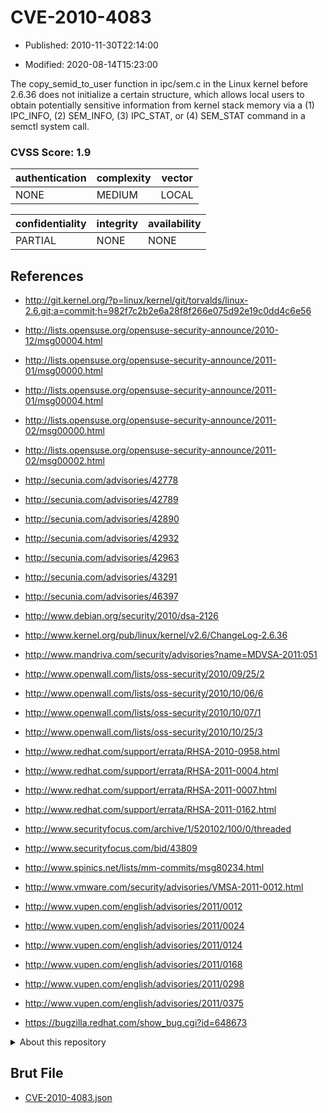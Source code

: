# CVE-2010-4083

- Published: 2010-11-30T22:14:00

- Modified: 2020-08-14T15:23:00

The copy_semid_to_user function in ipc/sem.c in the Linux kernel before 2.6.36 does not initialize a certain structure, which allows local users to obtain potentially sensitive information from kernel stack memory via a (1) IPC_INFO, (2) SEM_INFO, (3) IPC_STAT, or (4) SEM_STAT command in a semctl system call.

### CVSS Score: **1.9**

| authentication | complexity | vector |
| --- | --- | --- |
| NONE | MEDIUM | LOCAL |

| confidentiality | integrity | availability |
| --- | --- | --- |
| PARTIAL | NONE | NONE |

## References

* http://git.kernel.org/?p=linux/kernel/git/torvalds/linux-2.6.git;a=commit;h=982f7c2b2e6a28f8f266e075d92e19c0dd4c6e56

* http://lists.opensuse.org/opensuse-security-announce/2010-12/msg00004.html

* http://lists.opensuse.org/opensuse-security-announce/2011-01/msg00000.html

* http://lists.opensuse.org/opensuse-security-announce/2011-01/msg00004.html

* http://lists.opensuse.org/opensuse-security-announce/2011-02/msg00000.html

* http://lists.opensuse.org/opensuse-security-announce/2011-02/msg00002.html

* http://secunia.com/advisories/42778

* http://secunia.com/advisories/42789

* http://secunia.com/advisories/42890

* http://secunia.com/advisories/42932

* http://secunia.com/advisories/42963

* http://secunia.com/advisories/43291

* http://secunia.com/advisories/46397

* http://www.debian.org/security/2010/dsa-2126

* http://www.kernel.org/pub/linux/kernel/v2.6/ChangeLog-2.6.36

* http://www.mandriva.com/security/advisories?name=MDVSA-2011:051

* http://www.openwall.com/lists/oss-security/2010/09/25/2

* http://www.openwall.com/lists/oss-security/2010/10/06/6

* http://www.openwall.com/lists/oss-security/2010/10/07/1

* http://www.openwall.com/lists/oss-security/2010/10/25/3

* http://www.redhat.com/support/errata/RHSA-2010-0958.html

* http://www.redhat.com/support/errata/RHSA-2011-0004.html

* http://www.redhat.com/support/errata/RHSA-2011-0007.html

* http://www.redhat.com/support/errata/RHSA-2011-0162.html

* http://www.securityfocus.com/archive/1/520102/100/0/threaded

* http://www.securityfocus.com/bid/43809

* http://www.spinics.net/lists/mm-commits/msg80234.html

* http://www.vmware.com/security/advisories/VMSA-2011-0012.html

* http://www.vupen.com/english/advisories/2011/0012

* http://www.vupen.com/english/advisories/2011/0024

* http://www.vupen.com/english/advisories/2011/0124

* http://www.vupen.com/english/advisories/2011/0168

* http://www.vupen.com/english/advisories/2011/0298

* http://www.vupen.com/english/advisories/2011/0375

* https://bugzilla.redhat.com/show_bug.cgi?id=648673

<details>
<summary>About this repository</summary> 

  This repository is part of the project [Live Hack CVE](https://github.com/Live-Hack-CVE). Main website can be found [www.live-hack.org](https://www.live-hack.org) 
  
  Made by [Sn0wAlice](https://github.com/Sn0wAlice) for the people that care about security and need to have a feed of the latest CVEs. Hope you enjoy it, don't forget to star the repo and follow me on [Twitter](https://twitter.com/Sn0wAlice) and [Github](https://github.com/Sn0wAlice). And that is my [personnal website](https://www.alice-snow.me/)

  - [Home Page](https://github.com/Live-Hack-CVE)
  - [Framework](https://github.com/Live-Hack-CVE/cve-framework)
  - [CVE database](https://github.com/Live-Hack-CVE/full_database)
  - [Changelog](https://github.com/Live-Hack-CVE/Changelog)
</details>

## Brut File

* [CVE-2010-4083.json](https://raw.githubusercontent.com/Live-Hack-CVE/full_database/main/cves/2010/CVE-2010-4083.json)

